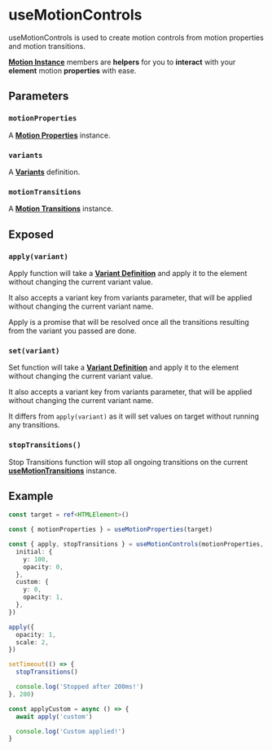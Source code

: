# useMotionControls

useMotionControls is used to create motion controls from motion properties and motion transitions.

[**Motion Instance**](/features/motion-instance) members are **helpers** for you to **interact** with your **element** motion **properties** with ease.

## Parameters

### `motionProperties`

A [**Motion Properties**](/api/use-motion-properties) instance.

### `variants`

A [**Variants**](/features/variants#custom-variants) definition.

### `motionTransitions`

A [**Motion Transitions**](/api/use-motion-transitions) instance.

## Exposed

### `apply(variant)`

Apply function will take a [**Variant Definition**](/features/variants) and apply it to the element without changing the current variant value.

It also accepts a variant key from variants parameter, that will be applied without changing the current variant name.

Apply is a promise that will be resolved once all the transitions resulting from the variant you passed are done.

### `set(variant)`

Set function will take a [**Variant Definition**](/features/variants) and apply it to the element without changing the current variant value.

It also accepts a variant key from variants parameter, that will be applied without changing the current variant name.

It differs from `apply(variant)` as it will set values on target without running any transitions.

### `stopTransitions()`

Stop Transitions function will stop all ongoing transitions on the current [**useMotionTransitions**](/api/use-motion-transitions) instance.

## Example

```typescript
const target = ref<HTMLElement>()

const { motionProperties } = useMotionProperties(target)

const { apply, stopTransitions } = useMotionControls(motionProperties, {
  initial: {
    y: 100,
    opacity: 0,
  },
  custom: {
    y: 0,
    opacity: 1,
  },
})

apply({
  opacity: 1,
  scale: 2,
})

setTimeout(() => {
  stopTransitions()

  console.log('Stopped after 200ms!')
}, 200)

const applyCustom = async () => {
  await apply('custom')

  console.log('Custom applied!')
}
```
